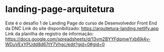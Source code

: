 # landing-page-arquitetura
Este é o desafio 1 de Landing Page do curso de Desenvolvedor Front End da DNC
Link do site disponibilizado: https://arquitetura-landing.netlify.app
Link da planilha de registro de informação: https://docs.google.com/spreadsheets/d/13vm2BYYFdqmwYxb6Ik4v-WDuVExYPUdd8d67tY7Vhgc/edit?gid=0#gid=0
